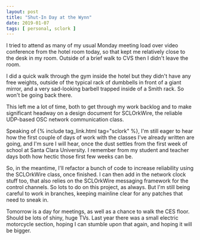 ```yaml
---
layout: post
title: "Shut-In Day at the Wynn"
date: 2019-01-07
tags: [ personal, sclork ]
---
```


I tried to attend as many of my usual Monday meeting load over video conference
from the hotel room today, so that kept me relatively close to the desk in my
room. Outside of a brief walk to CVS then I didn't leave the room.

I did a quick walk through the gym inside the hotel but they didn't have any
free weights, outside of the typical rack of dumbbells in front of a giant
mirror, and a very sad-looking barbell trapped inside of a Smith rack. So won't
be going back there.

This left me a lot of time, both to get through my work backlog and to make
significant headway on a design document for SCLOrkWire, the reliable UDP-based
OSC network communication class.

Speaking of {% include tag_link.html tag="sclork" %}, I'm still eager to hear
how the first couple of days of work with the classes I've already written
are going, and I'm sure I will hear, once the dust settles from the first week
of school at Santa Clara University. I remember from my student and teacher days
both how hectic those first few weeks can be.

So, in the meantime, I'll refactor a bunch of code to increase reliability using
the SCLOrkWire class, once finished. I can then add in the network clock stuff
too, that also relies on the SCLOrkWire messaging framework for the control
channels. So lots to do on this project, as always. But I'm still being careful
to work in branches, keeping mainline clear for any patches that need to sneak
in.

Tomorrow is a day for meetings, as well as a chance to walk the CES floor.
Should be lots of shiny, huge TVs. Last year there was a small electric
motorcycle section, hoping I can stumble upon that again, and hoping it will be
bigger.

